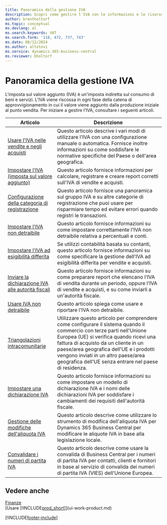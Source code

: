 ```yaml
---
title: Panoramica della gestione IVA
description: Scopri come gestire l'IVA con le informazioni e le risorse elencate.
author: brentholtorf
ms.topic: conceptual
ms.devlang: al
ms.search.keywords: VAT
ms.search.form: '118, 472, 737, 743'
ms.date: 08/12/2024
ms.author: altotovi
ms.service: dynamics-365-business-central
ms.reviewer: bholtorf
---
```


# Panoramica della gestione IVA
L'imposta sul valore aggiunto (IVA) è un'imposta indiretta sul consumo di beni e servizi. L'IVA viene riscossa in ogni fase della catena di approvvigionamento in cui il valore viene aggiunto dalla produzione iniziale al punto vendita. Per iniziare a gestire l'IVA, consultare i seguenti articoli.  

|  Articolo  |  Descrizione  |  
|--------|--------------|  
| [Usare l'IVA nelle vendite e negli acquisti](finance-work-with-vat.md) | Questo articolo descrive i vari modi di utilizzare l'IVA con una configurazione manuale o automatica. Fornisce inoltre informazioni su come soddisfare le normative specifiche del Paese o dell'area geografica.|
| [Impostare l'IVA (imposta sul valore aggiunto)](finance-setup-vat.md) | Questo articolo fornisce informazioni per calcolare, registrare e creare report corretti sull'IVA di vendite e acquisti.|
| [Configurazione della categoria di registrazione](finance-posting-groups.md#tax-posting-groups) | Questo articolo fornisce una panoramica sul gruppo IVA e su altre categorie di registrazione che puoi usare per risparmiare tempo ed evitare errori quando registri le transazioni.|
| [Impostare l'IVA non detraibile](finance-setup-nondeductible-vat.md) | Questo articolo fornisce informazioni su come impostare correttamente l'IVA non detraibile relativa a percentuali e conti.|
| [Impostare l'IVA ad esigibilità differita](finance-setup-unrealized-vat.md) | Se utilizzi contabilità basata su contanti, questo articolo fornisce informazioni su come specificare la gestione dell'IVA ad esigibilità differita per vendite e acquisti.|
| [Inviare la dichiarazione IVA alle autorità fiscali](finance-how-report-vat.md) | Questo articolo fornisce informazioni su come preparare report che elencano l'IVA di vendita durante un periodo, oppure l'IVA di vendite e acquisti, e su come inviarli a un'autorità fiscale.|
| [Usare IVA non detraibile](finance-how-use-non-deductible-vat.md) | Questo articolo spiega come usare e riportare l'IVA non detraibile.| 
| [Triangolazioni intracomunitarie](finance-how-to-eu3party-trade-purchase.md) | Utilizzare questo articolo per comprendere come configurare il sistema quando il commercio con terze parti nell'Unione Europea (UE) si verifica quando ricevi una fattura di acquisto da un cliente in un paese/area geografica dell'UE e i prodotti vengono inviati in un altro paese/area geografica dell'UE senza entrare nel paese di residenza.|  
| [Impostare una dichiarazione IVA](finance-how-setup-vat-statement.md) | Questo articolo fornisce informazioni su come impostare un modello di dichiarazione IVA e i nomi delle dichiarazioni IVA per soddisfare i cambiamenti dei requisiti dell'autorità fiscale.|
| [Gestione delle modifiche dell'aliquota IVA](finance-how-use-vat-rate-change-tool.md) | Questo articolo descrive come utilizzare lo strumento di modifica dell'aliquota IVA per Dynamics 365 Business Central per modificare le aliquote IVA in base alla legislazione locale.|
| [Convalidare i numeri di partita IVA](finance-how-validate-vat-registration-number.md) | Questo articolo descrive come usare la convalida di Business Central per i numeri di partita IVA per contatti, clienti e fornitori in base al servizio di convalida dei numeri di partita IVA (VIES) dell'Unione Europea.|


## Vedere anche  
[Finanze](finance.md)    
[Usare [!INCLUDE[prod_short](includes/prod_short.md)]](ui-work-product.md)  


[!INCLUDE[footer-include](includes/footer-banner.md)]
